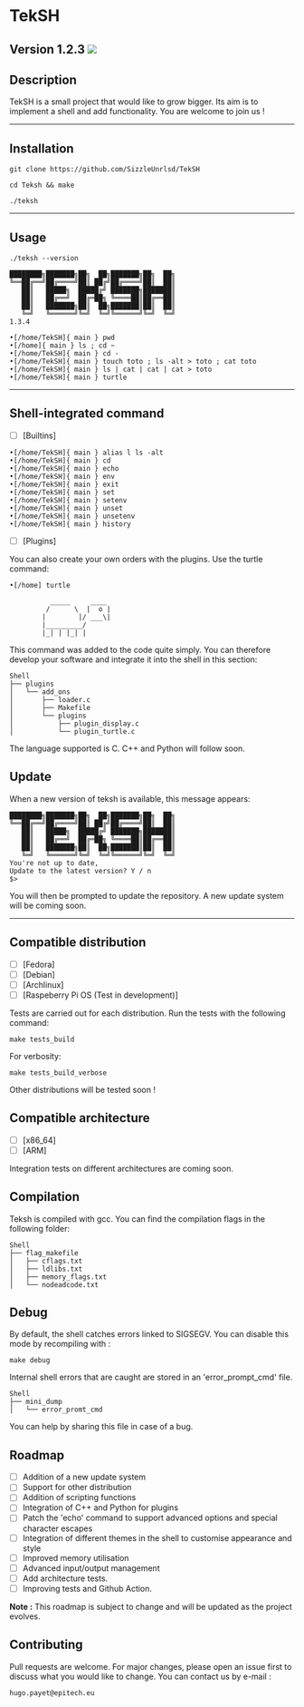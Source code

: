 # TekSH
Version 1.2.3
<img src="https://t.bkit.co/w_64925db39b56d.gif" />
-----------------

## Description

TekSH is a small project that would like to grow bigger. Its aim is to implement a shell and add functionality.
You are welcome to join us !

-----------------

## Installation

```
git clone https://github.com/SizzleUnrlsd/TekSH
```
```
cd Teksh && make
```
```
./teksh
```

-----------------

## Usage

```
./teksh --version

████████╗███████╗██╗  ██╗███████╗██╗  ██╗
╚══██╔══╝██╔════╝██║ ██╔╝██╔════╝██║  ██║
   ██║   █████╗  █████╔╝ ███████╗███████║
   ██║   ██╔══╝  ██╔═██╗ ╚════██║██╔══██║
   ██║   ███████╗██║  ██╗███████║██║  ██║
   ╚═╝   ╚══════╝╚═╝  ╚═╝╚══════╝╚═╝  ╚═╝
1.3.4

```

```
•[/home/TekSH]{ main } pwd
•[/home]{ main } ls ; cd ~
•[/home/TekSH]{ main } cd -
•[/home/TekSH]{ main } touch toto ; ls -alt > toto ; cat toto
•[/home/TekSH]{ main } ls | cat | cat | cat > toto
•[/home/TekSH]{ main } turtle
```

-----------------

## Shell-integrated command

- [ ] [Builtins]

```
•[/home/TekSH]{ main } alias l ls -alt
•[/home/TekSH]{ main } cd
•[/home/TekSH]{ main } echo
•[/home/TekSH]{ main } env
•[/home/TekSH]{ main } exit
•[/home/TekSH]{ main } set
•[/home/TekSH]{ main } setenv
•[/home/TekSH]{ main } unset
•[/home/TekSH]{ main } unsetenv
•[/home/TekSH]{ main } history
```

- [ ] [Plugins]

You can also create your own orders with the plugins. Use the turtle command:

```
•[/home] turtle

          _____     ____
         /      \  |  o |
        |        |/ ___\|
        |_________/
        |_| | |_| |

```

This command was added to the code quite simply.
You can therefore develop your software and integrate it into the shell in this section:

```
Shell
├── plugins
│   └── add_ons
│       ├── loader.c
│       ├── Makefile
│       └── plugins
│           ├── plugin_display.c
│           └── plugin_turtle.c
```

The language supported is C. C++ and Python will follow soon.

## Update

When a new version of teksh is available, this message appears:
    
```
████████╗███████╗██╗  ██╗███████╗██╗  ██╗
╚══██╔══╝██╔════╝██║ ██╔╝██╔════╝██║  ██║
   ██║   █████╗  █████╔╝ ███████╗███████║
   ██║   ██╔══╝  ██╔═██╗ ╚════██║██╔══██║
   ██║   ███████╗██║  ██╗███████║██║  ██║
   ╚═╝   ╚══════╝╚═╝  ╚═╝╚══════╝╚═╝  ╚═╝
You're not up to date,
Update to the latest version? Y / n
$>
```

You will then be prompted to update the repository.
A new update system will be coming soon.

-----------------

## Compatible distribution

- [ ] [Fedora]
- [ ] [Debian]
- [ ] [Archlinux]
- [ ] [Raspeberry Pi OS (Test in development)]

Tests are carried out for each distribution. Run the tests with the following command:

```
make tests_build
```

For verbosity:

```
make tests_build_verbose
```

Other distributions will be tested soon !

## Compatible architecture

- [ ] [x86_64]
- [ ] [ARM]

Integration tests on different architectures are coming soon.

## Compilation

Teksh is compiled with gcc. You can find the compilation flags in the following folder:

```
Shell
├── flag_makefile
│   ├── cflags.txt
│   ├── ldlibs.txt
│   ├── memory_flags.txt
│   └── nodeadcode.txt
```

## Debug

By default, the shell catches errors linked to SIGSEGV. You can disable this mode by recompiling with :

```
make debug
```

Internal shell errors that are caught are stored in an 'error_prompt_cmd' file.

```
Shell
├── mini_dump
│   └── error_promt_cmd
```

You can help by sharing this file in case of a bug.

## Roadmap

- [ ] Addition of a new update system
- [ ] Support for other distribution
- [ ] Addition of scripting functions
- [ ] Integration of C++ and Python for plugins
- [ ] Patch the 'echo' command to support advanced options and special character escapes
- [ ] Integration of different themes in the shell to customise appearance and style
- [ ] Improved memory utilisation
- [ ] Advanced input/output management
- [ ] Add architecture tests.
- [ ] Improving tests and Github Action.

**Note :** This roadmap is subject to change and will be updated as the project evolves.

## Contributing

Pull requests are welcome. For major changes, please open an issue first to discuss what you would like to change.
You can contact us by e-mail :

```
hugo.payet@epitech.eu
```
